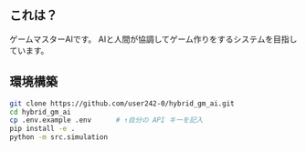 ## これは？
ゲームマスターAIです。
AIと人間が協調してゲーム作りをするシステムを目指しています。


## 環境構築

```bash
git clone https://github.com/user242-0/hybrid_gm_ai.git
cd hybrid_gm_ai
cp .env.example .env      # ↑自分の API キーを記入
pip install -e .
python -m src.simulation
